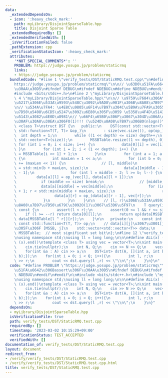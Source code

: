 ```yaml
---
data:
  _extendedDependsOn:
  - icon: ':heavy_check_mark:'
    path: myLibrary/DisjointSparseTable.hpp
    title: Disjoint Sparse Table
  _extendedRequiredBy: []
  _extendedVerifiedWith: []
  _isVerificationFailed: false
  _pathExtension: cpp
  _verificationStatusIcon: ':heavy_check_mark:'
  attributes:
    '*NOT_SPECIAL_COMMENTS*': ''
    PROBLEM: https://judge.yosupo.jp/problem/staticrmq
    links:
    - https://judge.yosupo.jp/problem/staticrmq
  bundledCode: "#line 1 \"verify_tests/DST/StaticRMQ.test.cpp\"\n#define PROBLEM \"\
    https://judge.yosupo.jp/problem/staticrmq\"\n\n// \u63D0\u51FA\u6642\u306Bassert\u306F\
    \u30AA\u30D5\n#ifndef DEBUG\n#ifndef NDEBUG\n#define NDEBUG\n#endif\n#endif\n\n\
    #include <bits/stdc++.h>\n#line 2 \"myLibrary/DisjointSparseTable.hpp\"\n\n#line\
    \ 4 \"myLibrary/DisjointSparseTable.hpp\"\n\n// \u9759\u7684\u306A\u534A\u7FA4\
    \u5217\u306E\u533A\u9593\u548C\u3092\u9AD8\u901F\u306B\u8A08\u7B97\u3059\u308B\
    \n// \u534A\u7FA4: \u4E8C\u9805\u6F14\u7B97\u304C\u5B9A\u7FA9\u3055\u308C\u3001\
    \u7D50\u5408\u6CD5\u5247\u3092\u6E80\u305F\u3059 \u5358\u4F4D\u5143\u3082\u9006\
    \u5143\u3082\u4E0D\u8981\n// \u66F4\u65B0\u306F\u3067\u304D\u306A\u3044\u304C\u3001\
    \u30AF\u30A8\u30EA\u306FO(1)!!! (\u524D\u8A08\u7B97\u306BO(nlogn))\n\ntemplate\
    \ <class T>\nstruct DST {\n   public:\n    DST(const std::vector<T> &vec, const\
    \ std::function<T(T, T)> &op_)\n        : size(vec.size()), op(op_) {\n      \
    \  int depth = 1;\n        while ((1 << depth) <= size) depth++;\n        data.assign(depth,\
    \ std::vector<T>(size));\n        MSSBTable.resize((1 << depth), 0);\n       \
    \ for (int i = 0; i < size; i++) {\n            data[0][i] = vec[i];\n       \
    \ }\n        for (int i = 2; i < (1 << depth); i++) {\n            MSSBTable[i]\
    \ = MSSBTable[i >> 1] + 1;\n        }\n\n        for (int a = 1; a < depth; a++)\
    \ {\n            int maxLen = 1 << a;\n            for (int b = 0; b < size; b\
    \ += (maxLen << 1)) {\n                // [l, middle)\n                int middle\
    \ = std::min(b + maxLen, size);\n                data[a][middle - 1] = vec[middle\
    \ - 1];\n                for (int l = middle - 2; l >= b; l--) {\n           \
    \         data[a][l] = op_(vec[l], data[a][l + 1]);\n                }\n     \
    \           if (middle == size) break;\n                // [middle, r]\n     \
    \           data[a][middle] = vec[middle];\n                for (int r = middle\
    \ + 1; r < std::min(middle + maxLen, size);\n                     r++) {\n   \
    \                 data[a][r] = op_(data[a][r - 1], vec[r]);\n                }\n\
    \            }\n        }\n    }\n\n    // [l, r)\u306E\u533A\u9593\u3067\u306E\
    \u8A08\u7B97\u7D50\u679C\u3092O(1)\u3067\u53D6\u5F97\n    T query(int l, int r)\
    \ const {\n        assert(l < r);\n        assert(0 <= l && r <= size);\n    \
    \    if (l >= --r) return data[0][l];\n        return op(data[MSSBTable[l ^ r]][l],\
    \ data[MSSBTable[l ^ r]][r]);\n    }\n\n   private:\n    const int size;\n   \
    \ const std::function<T(T, T)> op;\n    // data[i][j]\u3067\u3001[j, MSSB) \u307E\
    \u305F\u306F [MSSB, j]\n    std::vector<std::vector<T>> data;\n    std::vector<int>\
    \ MSSBTable;  // most significant set bit\n};\n#line 12 \"verify_tests/DST/StaticRMQ.test.cpp\"\
    \nusing namespace std;\nusing ll = long long;\n\n\n#define ALL(x) (x).begin(),\
    \ (x).end()\ntemplate <class T> using vec = vector<T>;\n\nint main() {\n    ios_base::sync_with_stdio(false);\n\
    \    cin.tie(nullptr);\n    int N, Q;\n    cin >> N >> Q;\n    vec<int> A(N);\n\
    \    for(int &a : A) cin >> a;\n    DST<int> dst(A, [](int a, int b){return min(a,\
    \ b);});\n    for(int i = 0; i < Q; i++){\n        int l, r;\n        cin >> l\
    \ >> r;\n        cout << dst.query(l ,r) << \"\\n\";\n    }\n}\n"
  code: "#define PROBLEM \"https://judge.yosupo.jp/problem/staticrmq\"\n\n// \u63D0\
    \u51FA\u6642\u306Bassert\u306F\u30AA\u30D5\n#ifndef DEBUG\n#ifndef NDEBUG\n#define\
    \ NDEBUG\n#endif\n#endif\n\n#include <bits/stdc++.h>\n#include \"myLibrary/DisjointSparseTable.hpp\"\
    \nusing namespace std;\nusing ll = long long;\n\n\n#define ALL(x) (x).begin(),\
    \ (x).end()\ntemplate <class T> using vec = vector<T>;\n\nint main() {\n    ios_base::sync_with_stdio(false);\n\
    \    cin.tie(nullptr);\n    int N, Q;\n    cin >> N >> Q;\n    vec<int> A(N);\n\
    \    for(int &a : A) cin >> a;\n    DST<int> dst(A, [](int a, int b){return min(a,\
    \ b);});\n    for(int i = 0; i < Q; i++){\n        int l, r;\n        cin >> l\
    \ >> r;\n        cout << dst.query(l ,r) << \"\\n\";\n    }\n}"
  dependsOn:
  - myLibrary/DisjointSparseTable.hpp
  isVerificationFile: true
  path: verify_tests/DST/StaticRMQ.test.cpp
  requiredBy: []
  timestamp: '2023-03-02 10:15:29+09:00'
  verificationStatus: TEST_ACCEPTED
  verifiedWith: []
documentation_of: verify_tests/DST/StaticRMQ.test.cpp
layout: document
redirect_from:
- /verify/verify_tests/DST/StaticRMQ.test.cpp
- /verify/verify_tests/DST/StaticRMQ.test.cpp.html
title: verify_tests/DST/StaticRMQ.test.cpp
---
```

